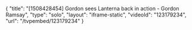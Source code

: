 {
    "title": "[1508428454] Gordon sees Lanterna back in action - Gordon Ramsay",
    "type": "solo",
    "layout": "iframe-static",
    "videoId": "123179234",
    "url": "\/tvpembed\/123179234"
}